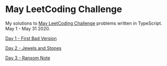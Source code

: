 # May LeetCoding Challenge

My solutions to [May LeetCoding Challenge](https://leetcode.com/explore/featured/card/may-leetcoding-challenge/534) problems written in TypeScript. May 1 - May 31 2020.

[Day 1 - First Bad Version](https://github.com/kutyepov/May-LeetCoding-Challenge/blob/master/src/first-bad-version/README.md)

[Day 2 - Jewels and Stones](https://github.com/kutyepov/May-LeetCoding-Challenge/blob/master/src/jewels-and-stones/README.md)

[Day 3 - Ransom Note](https://github.com/kutyepov/May-LeetCoding-Challenge/blob/master/src/ransom-note/README.md)
